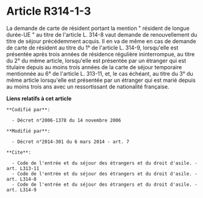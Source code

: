 # Article R314-1-3

La demande de carte de résident portant la mention "     résident de longue durée-UE " au titre de l'article L. 314-8 vaut
demande de renouvellement du titre de séjour précédemment acquis. Il en va de même en cas de demande de carte de résident au
titre du 1° de l'article L. 314-9, lorsqu'elle est présentée après trois années de résidence régulière ininterrompue, au
titre du 2° du même article, lorsqu'elle est présentée par un étranger qui est titulaire depuis au moins trois années de la
carte de séjour temporaire mentionnée au 6° de l'article L. 313-11, et, le cas échéant, au titre du 3° du même article
lorsqu'elle est présentée par un étranger qui est marié depuis au moins trois ans avec un ressortissant de nationalité
française.

**Liens relatifs à cet article**

	**Codifié par**:

	  - Décret n°2006-1378 du 14 novembre 2006

	**Modifié par**:

	  - Décret n°2014-301 du 6 mars 2014 - art. 7

	**Cite**:

	  - Code de l'entrée et du séjour des étrangers et du droit d'asile. - art. L313-11
	  - Code de l'entrée et du séjour des étrangers et du droit d'asile. - art. L314-8
	  - Code de l'entrée et du séjour des étrangers et du droit d'asile. - art. L314-9
